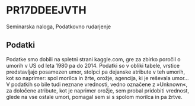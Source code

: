 # PR17DDEEJVTH
Seminarska naloga, Podatkovno rudarjenje

## Podatki

Podatke smo dobili na spletni strani kaggle.com, gre za zbirko poročil o umorih v US od leta 1980 pa do 2014.
Podatki so v obliki tabele, vrstice predstavljajo posamezen umor, stolpci pa dejanske atribute v teh umorih, kot so naprimer: spol morilca in žrte, orožje, agencija, ki je reševala umor...
V podatkih so bile tudi neznane vrednosti, vedno označene z »Unknown«, za določene atribute, kot je naprimer orožje, sem probal pridobiti vrednost, glede na vse ostale umori, pomagal sem si s spolom morilca in pa žrtve.


